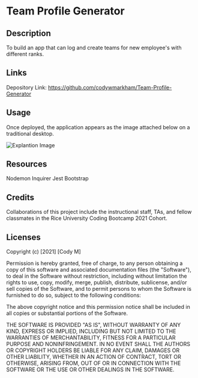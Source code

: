 # Team Profile Generator

## Description

To build an app that can log and create teams for new employee's with different ranks.

## Links

Depository Link: https://github.com/codywmarkham/Team-Profile-Generator

## Usage

Once deployed, the application appears as the image attached below on a traditional desktop.

![Explantion Image](https://github.com/codywmarkham/Team-Profile-Generator/blob/main/assets/images/samplehtml.PNG)

## Resources

Nodemon
Inquirer
Jest
Bootstrap

## Credits

Collaborations of this project include the instructional staff, TAs, and fellow classmates in the Rice University Coding Bootcamp 2021 Cohort.

## Licenses

Copyright (c) [2021] [Cody M]

Permission is hereby granted, free of charge, to any person obtaining a copy of this software and associated documentation files (the "Software"), to deal in the Software without restriction, including without limitation the rights to use, copy, modify, merge, publish, distribute, sublicense, and/or sell copies of the Software, and to permit persons to whom the Software is furnished to do so, subject to the following conditions:

The above copyright notice and this permission notice shall be included in all copies or substantial portions of the Software.

THE SOFTWARE IS PROVIDED "AS IS", WITHOUT WARRANTY OF ANY KIND, EXPRESS OR IMPLIED, INCLUDING BUT NOT LIMITED TO THE WARRANTIES OF MERCHANTABILITY, FITNESS FOR A PARTICULAR PURPOSE AND NONINFRINGEMENT. IN NO EVENT SHALL THE AUTHORS OR COPYRIGHT HOLDERS BE LIABLE FOR ANY CLAIM, DAMAGES OR OTHER LIABILITY, WHETHER IN AN ACTION OF CONTRACT, TORT OR OTHERWISE, ARISING FROM, OUT OF OR IN CONNECTION WITH THE SOFTWARE OR THE USE OR OTHER DEALINGS IN THE SOFTWARE.

